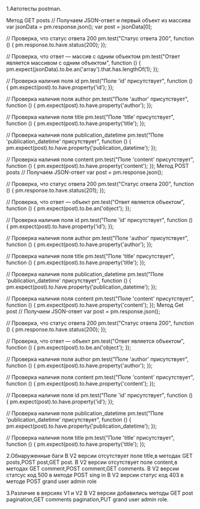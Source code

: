 1.Автотесты postman.

Метод GET posts
// Получаем JSON-ответ и первый объект из массива
var jsonData = pm.response.json();
var post = jsonData[0];

// Проверка, что статус ответа 200
pm.test("Статус ответа 200", function () {
    pm.response.to.have.status(200);
});

// Проверка, что ответ — массив с одним объектом
pm.test("Ответ является массивом с одним объектом", function () {
    pm.expect(jsonData).to.be.an('array').that.has.lengthOf(1);
});

// Проверка наличия поля id
pm.test("Поле 'id' присутствует", function () {
    pm.expect(post).to.have.property('id');
});

// Проверка наличия поля author
pm.test("Поле 'author' присутствует", function () {
    pm.expect(post).to.have.property('author');
});

// Проверка наличия поля title
pm.test("Поле 'title' присутствует", function () {
    pm.expect(post).to.have.property('title');
});

// Проверка наличия поля publication_datetime
pm.test("Поле 'publication_datetime' присутствует", function () {
    pm.expect(post).to.have.property('publication_datetime');
});

// Проверка наличия поля content
pm.test("Поле 'content' присутствует", function () {
    pm.expect(post).to.have.property('content');
});
Mетод POST posts
// Получаем JSON-ответ
var post = pm.response.json();

// Проверка, что статус ответа 200
pm.test("Статус ответа 200", function () {
    pm.response.to.have.status(201);
});

// Проверка, что ответ — объект
pm.test("Ответ является объектом", function () {
    pm.expect(post).to.be.an('object');
});

// Проверка наличия поля id
pm.test("Поле 'id' присутствует", function () {
    pm.expect(post).to.have.property('id');
});

// Проверка наличия поля author
pm.test("Поле 'author' присутствует", function () {
    pm.expect(post).to.have.property('author');
});

// Проверка наличия поля title
pm.test("Поле 'title' присутствует", function () {
    pm.expect(post).to.have.property('title');
});

// Проверка наличия поля publication_datetime
pm.test("Поле 'publication_datetime' присутствует", function () {
    pm.expect(post).to.have.property('publication_datetime');
});

// Проверка наличия поля content
pm.test("Поле 'content' присутствует", function () {
    pm.expect(post).to.have.property('content');
});
Метод Get post
// Получаем JSON-ответ
var post = pm.response.json();

// Проверка, что статус ответа 200
pm.test("Статус ответа 200", function () {
    pm.response.to.have.status(200);
});

// Проверка, что ответ — объект
pm.test("Ответ является объектом", function () {
    pm.expect(post).to.be.an('object');
});

// Проверка наличия поля author
pm.test("Поле 'author' присутствует", function () {
    pm.expect(post).to.have.property('author');
});

// Проверка наличия поля content
pm.test("Поле 'content' присутствует", function () {
    pm.expect(post).to.have.property('content');
});

// Проверка наличия поля id
pm.test("Поле 'id' присутствует", function () {
    pm.expect(post).to.have.property('id');
});

// Проверка наличия поля publication_datetime
pm.test("Поле 'publication_datetime' присутствует", function () {
    pm.expect(post).to.have.property('publication_datetime');
});

// Проверка наличия поля title
pm.test("Поле 'title' присутствует", function () {
    pm.expect(post).to.have.property('title');
});


2.Обнаруженные баги 
В V2 версии отсутствует поле title,в методах GET posts,POST post,GET post.
B V2 версии отсутствует поле content,в методах GET comment,POST comment,GET comments.
В V2 версии статсус код 500 в методе POST sing in
B V2 версии статус код 403 в методе POST grand user admin role


3.Различие в версиях V1 и V2
В V2 версии добавились методы GET post pagination,GET comments pagination,PUT grand user admin role.
